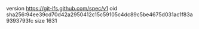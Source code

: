 version https://git-lfs.github.com/spec/v1
oid sha256:94ee39cd70d42a2950412c15c59105c4dc89c5be4675d031ac1f83a9393793fc
size 1631
